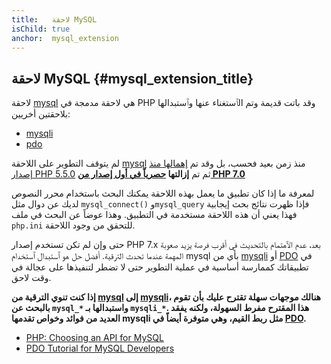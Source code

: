 ```yaml
---
title:   لاحقة MySQL
isChild: true
anchor:  mysql_extension
---
```


## لاحقة MySQL {#mysql_extension_title}

لاحقة [mysql] هي لاحقة مدمجة في PHP وقد باتت قديمة وتم الٱستغناء عنها وٱستبدالها بلاحقتين أخريين:

- [mysqli]
- [pdo]

لم يتوقف التطوير على اللاحقة [mysql] منذ زمن بعيد فحسب، بل وقد تم [إهمالها منذ إصدار PHP 5.5.0][mysql_deprecated]
ثم تم **إزالتها [حصرياً في أول إصدار من PHP 7.0][mysql_removed]**

لمعرفة ما إذا كان تطبيق ما يعمل بهذه اللاحقة يمكنك البحث باستخدام محرر النصوص لديك عن دوال مثل `mysql_connect()` و`mysql_query` فإذا ظهرت نتائج بحث إيجابية فهذا يعني أن هذه اللاحقة مستخدمة في التطبيق. وهذا عوضاً عن البحث في ملف
`php.ini` للتحقق من وجود اللاحقة.

حتى وإن لم تكن تستخدم إصدار PHP 7.x بعد، عدم الٱهتمام بالتحديث في أقرب فرصة يزيد صعوبة المهمة عندما تحدث الترقية.
أفضل حل هو ٱستبدال ٱستخدام mysql بأي من [mysqli] أو [PDO] في تطبيقاتك كممارسة أساسية في عملية التطوير حتى لا تضطر لتنفيذها على عجالة في وقت لاحق.

**إذا كنت تنوي الترقية من [mysql] إلى [mysqli]، هنالك موجهات سهلة تقترح عليك بأن تقوم بالبحث عن `mysql_*` واستبدالها بـ `mysqli_*`. هذا المقترح مفرط السهولة، ولكنه يفقد العديد من فوائد وخواص تقدمها mysqli مثل ربط القيم، وهي متوفرة أيضاً في [PDO][pdo].**

* [PHP: Choosing an API for MySQL][mysql_api]
* [PDO Tutorial for MySQL Developers][pdo4mysql_devs]

[mysql]: http://php.net/mysql
[mysql_deprecated]: http://php.net/migration55.deprecated
[mysql_removed]: http://php.net/manual/en/migration70.removed-exts-sapis.php
[mysqli]: http://php.net/mysqli
[pdo]: http://php.net/pdo
[mysql_api]: http://php.net/mysqlinfo.api.choosing
[pdo4mysql_devs]: http://wiki.hashphp.org/PDO_Tutorial_for_MySQL_Developers
